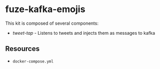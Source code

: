 
# fuze-kafka-emojis

This kit is composed of several components:

- *tweet-tap* - Listens to tweets and injects them as messages to kafka

## Resources

- `docker-compose.yml`
